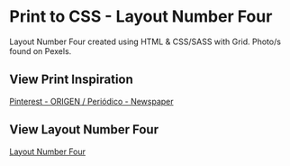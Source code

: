 # Print to CSS - Layout Number Four

Layout Number Four created using HTML & CSS/SASS with Grid. Photo/s found on Pexels.

## View Print Inspiration
[Pinterest - ORIGEN / Periódico - Newspaper](https://www.pinterest.co.uk/pin/AXunTa1k9_yOZjB4g-385p-n5Rguf-B-QLzSLj91hx1AzUViPZGWA-Q/)

## View Layout Number Four
[Layout Number Four](https://layout-number-four.netlify.app/)